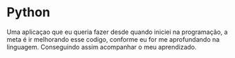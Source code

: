 # Python

Uma aplicaçao que eu queria fazer desde quando iniciei na programação, a meta é ir melhorando esse codigo, conforme eu for me aprofundando na linguagem.
Conseguindo assim acompanhar o meu aprendizado.
